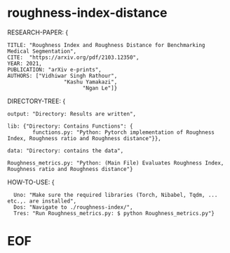 # roughness-index-distance

RESEARCH-PAPER:  {
    
    TITLE: "Roughness Index and Roughness Distance for Benchmarking Medical Segmentation",
    CITE:  "https://arxiv.org/pdf/2103.12350", 
    YEAR: 2021,
    PUBLICATION: "arXiv e-prints",
    AUTHORS: ["Vidhiwar Singh Rathour",
                      "Kashu Yamakazi",
                            "Ngan Le"]}  

                                                          
                                                                                    
DIRECTORY-TREE: {


    output: "Directory: Results are written",

    lib: {"Directory: Contains Functions": {
            functions.py: "Python: Pytorch implementation of Roughness Index, Roughness ratio and Roughness distance"}},

    data: "Directory: contains the data",

    Roughness_metrics.py: "Python: (Main File) Evaluates Roughness Index, Roughness ratio and Roughness distance"}

                                       
HOW-TO-USE: {

      Uno: "Make sure the required libraries (Torch, Nibabel, Tqdm, ... etc.,. are installed",
      Dos: "Navigate to ./roughness-index/",
      Tres: "Run Roughness_metrics.py: $ python Roughness_metrics.py"}


#  EOF
                     
                    

